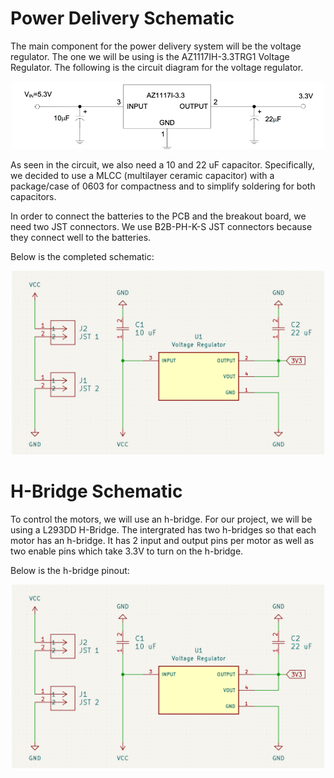 # Power Delivery Schematic

The main component for the power delivery system will be the voltage regulator. The one we will be using is the AZ1117IH-3.3TRG1 Voltage Regulator. The following is the circuit diagram for the voltage regulator.

<p align="center">

  <img src="https://github.com/chen4578/Micromouse/blob/428269de9dd53fe1c834034befea06aa6b4b9214/assets/Screenshot%202025-10-12%20195810.png" width="500">

</p>

As seen in the circuit, we also need a 10 and 22 uF capacitor. Specifically, we decided to use a MLCC (multilayer ceramic capacitor) with a package/case of 0603 for compactness and to simplify soldering for both capacitors.

In order to connect the batteries to the PCB and the breakout board, we need two JST connectors. We use B2B-PH-K-S JST connectors because they connect well to the batteries.

Below is the completed schematic:

<p align="center">

  <img src="https://github.com/chen4578/Micromouse/blob/0d55c0cc4b256a2351a45386ed9b3b7f1dc8eed2/assets/Screenshot%202025-10-12%20201238.png" width="500">

</p>

# H-Bridge Schematic

To control the motors, we will use an h-bridge. For our project, we will be using a L293DD H-Bridge. The intergrated has two h-bridges so that each motor has an h-bridge. It has 2 input and output pins per motor as well as two enable pins which take 3.3V to turn on the h-bridge.

Below is the h-bridge pinout:

<p align="center">

  <img src="https://github.com/chen4578/Micromouse/blob/0d55c0cc4b256a2351a45386ed9b3b7f1dc8eed2/assets/Screenshot%202025-10-12%20201238.png" width="500">

</p>
